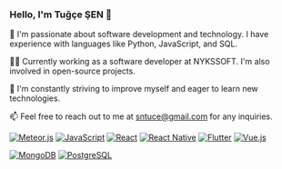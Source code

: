 ### Hello, I'm Tuğçe ŞEN 👋

🚀 I'm passionate about software development and technology. I have experience with languages like Python, JavaScript, and SQL.

👨‍💻 Currently working as a software developer at NYKSSOFT. I'm also involved in open-source projects.

🌱 I'm constantly striving to improve myself and eager to learn new technologies.

📫 Feel free to reach out to me at sntuce@gmail.com for any inquiries.

[![Meteor.js](https://img.shields.io/badge/Meteor.js-DF4E96?logo=meteor&logoColor=white)](https://www.meteor.com/)
[![JavaScript](https://img.shields.io/badge/JavaScript-ES6-yellow?logo=javascript&logoColor=white)](https://www.javascript.com/)
[![React](https://img.shields.io/badge/React-61DAFB?logo=react&logoColor=white)](https://tr.reactjs.org/)
[![React Native](https://img.shields.io/badge/React_Native-61DAFB?logo=react&logoColor=white)](https://reactnative.dev/)
[![Flutter](https://img.shields.io/badge/Flutter-02569B?logo=flutter&logoColor=white)](https://flutter.dev/)
[![Vue.js](https://img.shields.io/badge/Vue.js-4FC08D?logo=vue.js&logoColor=white)](https://vuejs.org/)

[![MongoDB](https://img.shields.io/badge/MongoDB-47A248?logo=mongodb&logoColor=white)](https://www.mongodb.com/)
[![PostgreSQL](https://img.shields.io/badge/PostgreSQL-336791?logo=postgresql&logoColor=white)](https://www.postgresql.org/)



<!---
sentugce/sentugce is a ✨ special ✨ repository because its `README.md` (this file) appears on your GitHub profile.
You can click the Preview link to take a look at your changes.
--->
